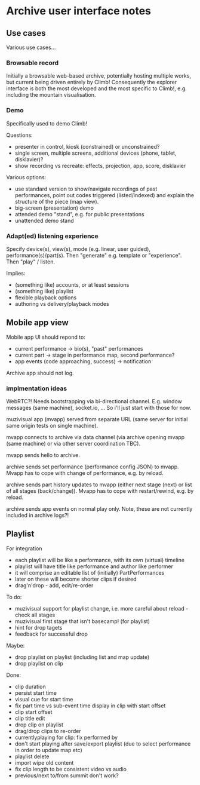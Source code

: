 # Archive user interface notes

## Use cases

Various use cases...

### Browsable record

Initially a browsable web-based archive, potentially hosting multiple works, but current being driven entirely by Climb! Consequently the explorer interface is both the most developed and the most specific to Climb!, e.g. including the mountain visualisation.

### Demo

Specifically used to demo Climb! 

Questions:
- presenter in control, kiosk (constrained) or unconstrained?
- single screen, multiple screens, additional devices (phone, tablet, disklavier)?
- show recording vs recreate: effects, projection, app, score, disklavier

Various options:

- use standard version to show/navigate recordings of past performances, point out codes triggered (listed/indexed) and explain the structure of the piece (map view).
- big-screen (presentation) demo
- attended demo "stand", e.g. for public presentations
- unattended demo stand

### Adapt(ed) listening experience

Specify device(s), view(s), mode (e.g. linear, user guided), performance(s)/part(s). 
Then "generate" e.g. template or "experience".
Then "play" / listen.

Implies:
- (something like) accounts, or at least sessions
- (something like) playlist
- flexible playback options
- authoring vs delivery/playback modes

## Mobile app view

Mobile app UI should repond to:
- current performance -> bio(s), "past" performances
- current part -> stage in performance map, second performance?
- app events (code approaching, success) -> notification

Archive app should not log.

### implmentation ideas

WebRTC?! Needs bootstrapping via bi-directional channel. E.g. window messages (same machine), socket.io, ... So i'll just start with those for now.

muzivisual app (mvapp) served from separate URL (same server for initial same origin tests on single machine).

mvapp connects to archive via data channel (via archive opening mvapp (same machine) or via other server coordination TBC).

mvapp sends hello to archive.

archive sends set performance (performance config JSON) to mvapp. Mvapp has to cope with change of performance, e.g. by reload.

archive sends part history updates to mvapp (either next stage (next) or list of all stages (back/change)). Mvapp has to cope with restart/rewind, e.g. by reload.

archive sends app events on normal play only. Note, these are not currently included in archive logs?!

## Playlist

For integration
- each playlist will be like a performance, with its own (virtual) timeline
- playlist will have title like performance and author like performer
- it will comprise an editable list of (initially) PartPerformances
- later on these will become shorter clips if desired
- drag'n'drop - add, edit/re-order

To do:
- muzivisual support for playlist change, i.e. more careful about reload - check all stages
- muzivisual first stage that isn't basecamp! (for playlist)
- hint for drop tagets
- feedback for successful drop

Maybe:
- drop playlist on playlist (including list and map update)
- drop playlist on clip

Done:
- clip duration
- persist start time
- visual cue for start time
- fix part time vs sub-event time display in clip with start offset
- clip start offset
- clip title edit
- drop clip on playlist
- drag/drop clips to re-order
- currentlyplaying for clip: fix performed by
- don't start playing after save/export playlist (due to select performance in order to update map etc)
- playlist delete
- import wipe old content
- fix clip length to be consistent video vs audio
- previous/next to/from summit don't work?
